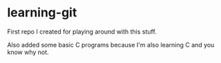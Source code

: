 # learning-git
First repo I created for playing around with this stuff.

Also added some basic C programs because I'm also learning C and you know why not.
